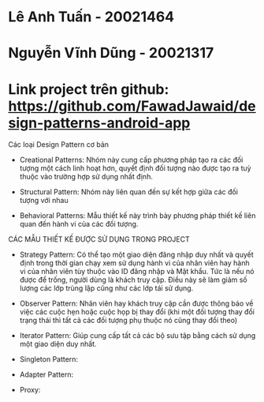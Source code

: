 # Lê Anh Tuấn - 20021464
# Nguyễn Vĩnh Dũng - 20021317



# Link project trên github: https://github.com/FawadJawaid/design-patterns-android-app

Các loại Design Pattern cơ bản

* Creational Patterns: Nhóm này cung cấp phương pháp tạo ra các đối tượng một cách linh hoạt hơn, quyết định đối tượng nào được tạo ra tuỳ thuộc vào trường hợp sử dụng nhất định.

* Structural Pattern: Nhóm này liên quan đến sự kết hợp giữa các đối tượng với nhau

* Behavioral Patterns: Mẫu thiết kế này trình bày phương pháp thiết kế liên quan đến hành vi của các đối tượng.

CÁC MẪU THIẾT KẾ ĐƯỢC SỬ DỤNG TRONG PROJECT

* Strategy Pattern: Có thể tạo một giao diện đăng nhập duy nhất và quyết định trong thời gian chạy xem sử dụng hành vi của nhân viên hay hành vi của nhân viên tùy thuộc vào ID đăng nhập và Mật khẩu. Tức là nếu nó được để trống, người dùng là khách truy cập. Điều này sẽ làm giảm số lượng các lớp trùng lặp cũng như các lớp tái sử dụng.

* Observer Pattern: Nhân viên hay khách truy cập cần được thông báo về việc các cuộc hẹn hoặc cuộc họp bị thay đổi (khi một đối tượng thay đổi trạng thái thì tất cả các đối tượng phụ thuộc nó cũng thay đổi theo)

* Iterator Pattern: Giúp cung cấp tất cả các bộ sưu tập bằng cách sử dụng một giao diện duy nhất.

* Singleton Pattern: 

* Adapter Pattern: 

* Proxy: 
